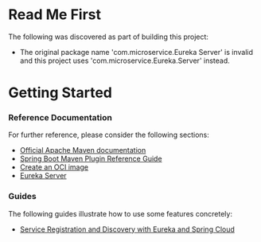 # Read Me First
The following was discovered as part of building this project:

* The original package name 'com.microservice.Eureka Server' is invalid and this project uses 'com.microservice.Eureka.Server' instead.

# Getting Started

### Reference Documentation
For further reference, please consider the following sections:

* [Official Apache Maven documentation](https://maven.apache.org/guides/index.html)
* [Spring Boot Maven Plugin Reference Guide](https://docs.spring.io/spring-boot/docs/2.7.8/maven-plugin/reference/html/)
* [Create an OCI image](https://docs.spring.io/spring-boot/docs/2.7.8/maven-plugin/reference/html/#build-image)
* [Eureka Server](https://docs.spring.io/spring-cloud-netflix/docs/current/reference/html/#spring-cloud-eureka-server)

### Guides
The following guides illustrate how to use some features concretely:

* [Service Registration and Discovery with Eureka and Spring Cloud](https://spring.io/guides/gs/service-registration-and-discovery/)

